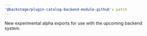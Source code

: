 ```yaml
---
'@backstage/plugin-catalog-backend-module-github': patch
---
```


New experimental alpha exports for use with the upcoming backend system.
